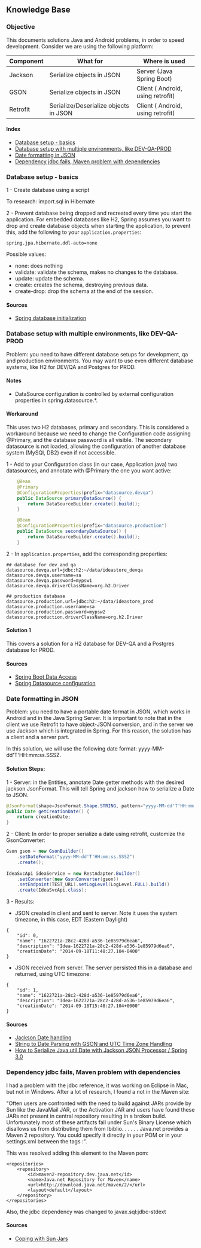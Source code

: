 ## Knowledge Base


### Objective

This documents solutions Java and Android problems, in order to speed development. Consider we are using the following platform:

Component | What for | Where is used 
------ |------ | ----------------------------------
Jackson | Serialize objects in JSON | Server (Java Spring Boot)
GSON | Serialize objects in JSON | Client ( Android, using retrofit)
Retrofit | Serialize/Deserialize objects in JSON | Client ( Android, using retrofit)


#### Index

- [Database setup - basics](#database-setup---basics)
- [Database setup with multiple environments, like DEV-QA-PROD](#database-setup-with-multiple-environments-like-dev-qa-prod)
- [Date formatting in JSON](#date-formatting-in-json)
- [Dependency jdbc fails, Maven problem with dependencies](#dependency-jdbc-fails-maven-problem-with-dependencies)


### Database setup - basics

1 - Create database using a script

To research: import.sql in Hibernate

2 - Prevent database being dropped and recreated every time you start the application. For embedded databases like H2, Spring assumes you want to drop and create database objects when starting the application, to prevent this, add the following to your `application.properties`:
```
spring.jpa.hibernate.ddl-auto=none 
```

Possible values:
- none: does nothing
- validate: validate the schema, makes no changes to the database.
- update: update the schema.
- create: creates the schema, destroying previous data.
- create-drop: drop the schema at the end of the session.


#### Sources
- [Spring database initialization](http://docs.spring.io/spring-boot/docs/current/reference/html/howto-database-initialization.html)


### Database setup with multiple environments, like DEV-QA-PROD

Problem: you need to have different database setups for development, qa and production environments. You may want to use even different database systems, like H2 for DEV/QA and Postgres for PROD. 

#### Notes

- DataSource configuration is controlled by external configuration properties in spring.datasource.*.


#### Workaround

This uses two H2 databases, primary and secondary. This is considered a workaround because we need to change the Configuration code assigning @Primary, and the database password is all visible. The secondary datasource is not loaded, allowing the configuration of another database system (MySQl, DB2) even if not accessible.

1 - Add to your Configuration class (in our case, Application.java) two datasources, and annotate with @Primary the one you want active:

```java
	@Bean
	@Primary
	@ConfigurationProperties(prefix="datasource.devqa")
	public DataSource primaryDataSource() {
    	return DataSourceBuilder.create().build();
	}

	@Bean
	@ConfigurationProperties(prefix="datasource.production")
	public DataSource secondaryDataSource() {
	    return DataSourceBuilder.create().build();
	}
```


2 - In `application.properties`, add the corresponding properties:
```
## database for dev and qa
datasource.devqa.url=jdbc:h2:~/data/ideastore_devqa
datasource.devqa.username=sa
datasource.devqa.password=mypsw1
datasource.devqa.driverClassName=org.h2.Driver

## production database
datasource.production.url=jdbc:h2:~/data/ideastore_prod
datasource.production.username=sa
datasource.production.password=mypsw2
datasource.production.driverClassName=org.h2.Driver
```


#### Solution 1

This covers a solution for a H2 database for DEV-QA and a Postgres database for PROD.





#### Sources
- [Spring Boot Data Access](http://docs.spring.io/spring-boot/docs/current/reference/htmlsingle/#howto-data-access)
- [Spring Datasource configuration](http://docs.spring.io/spring-boot/docs/current/reference/htmlsingle/#boot-features-configure-datasource)



### Date formatting in JSON

Problem: you need to have a portable date format in JSON, which works in Android and in the Java Spring Server. It is important to note that in the client we use Retrofit to have object-JSON conversion, and in the server we use Jackson which is integrated in Spring. For this reason, the solution has a client and a server part.

 In this solution, we will use the following date format: yyyy-MM-dd'T'HH:mm:ss.SSSZ.
  
#### Solution Steps:

1 - Server: in the Entities, annotate Date getter methods with the desired jackson JsonFormat. This will tell Spring and jackson how to serialize a Date to JSON.
```java
@JsonFormat(shape=JsonFormat.Shape.STRING, pattern="yyyy-MM-dd'T'HH:mm:ss.SSSZ", timezone="UTC")
public Date getCreationDate() {
	return creationDate;
}
```

2 - Client: In order to proper serialize a date using retrofit, customize the GsonConverter:

```java
Gson gson = new GsonBuilder()
	.setDateFormat("yyyy-MM-dd'T'HH:mm:ss.SSSZ")
	.create();
		
IdeaSvcApi ideaService = new RestAdapter.Builder()
	.setConverter(new GsonConverter(gson))
	.setEndpoint(TEST_URL).setLogLevel(LogLevel.FULL).build()
	.create(IdeaSvcApi.class);
```

3 - Results:

- JSON created in client and sent to server. Note it uses the system timezone, in this case, EDT (Eastern Daylight)
```
{
	"id": 0,
	"name": "1622721a-28c2-428d-a536-1e85979d6ea6",
	"description": "Idea-1622721a-28c2-428d-a536-1e85979d6ea6",
	"creationDate": "2014-09-18T11:48:27.104-0400"
}
```

- JSON received from server. The server persisted this in a database and returned, using UTC timezone: 
```
{
	"id": 1,
	"name": "1622721a-28c2-428d-a536-1e85979d6ea6",
	"description": "Idea-1622721a-28c2-428d-a536-1e85979d6ea6",
	"creationDate": "2014-09-18T15:48:27.104+0000"
}
```

#### Sources

- [Jackson Date handling](http://wiki.fasterxml.com/JacksonFAQDateHandling)
- [String to Date Parsing with GSON and UTC Time Zone Handling](http://kylewbanks.com/blog/String-Date-Parsing-with-GSON-UTC-Time-Zone)
- [How to Serialize Java.util.Date with Jackson JSON Processor / Spring 3.0](http://java.dzone.com/articles/how-serialize-javautildate)



### Dependency jdbc fails, Maven problem with dependencies

I had a problem with the jdbc reference, it was working on Eclipse in Mac, but not in Windows. After a lot of research, I found a not in the Maven site:

"Often users are confronted with the need to build against JARs provide by Sun like the JavaMail JAR, or the Activation JAR and users have found these JARs not present in central repository resulting in a broken build. Unfortunately most of these artifacts fall under Sun's Binary License which disallows us from distributing them from Ibiblio.
. . . . .
Java.net provides a Maven 2 repository. You could specify it directly in your POM or in your settings.xml between the tags <repositories>:".

This was resolved adding this element to the Maven pom:

```
<repositories>
	<repository>
    	<id>maven2-repository.dev.java.net</id>
       	<name>Java.net Repository for Maven</name>
       	<url>http://download.java.net/maven/2/</url>
     	<layout>default</layout>
  	</repository>
</repositories>
```

Also, the jdbc dependency was changed to javax.sql:jdbc-stdext



#### Sources

- [Coping with Sun Jars](http://maven.apache.org/guides/mini/guide-coping-with-sun-jars.html)

